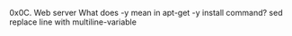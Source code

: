 0x0C. Web server
What does -y mean in apt-get -y install command?
sed replace line with multiline-variable
